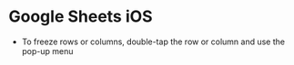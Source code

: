 # Google Sheets iOS

- To freeze rows or columns, double-tap the row or column and use the pop-up menu
